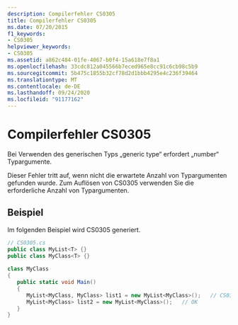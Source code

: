 ```yaml
---
description: Compilerfehler CS0305
title: Compilerfehler CS0305
ms.date: 07/20/2015
f1_keywords:
- CS0305
helpviewer_keywords:
- CS0305
ms.assetid: a862c484-01fe-4067-b0f4-15a618e7f8a1
ms.openlocfilehash: 33cdc812a045566b7eced965e8cc91c6cb98c5b9
ms.sourcegitcommit: 5b475c1855b32cf78d2d1bbb4295e4c236f39464
ms.translationtype: MT
ms.contentlocale: de-DE
ms.lasthandoff: 09/24/2020
ms.locfileid: "91177162"
---
```

# <a name="compiler-error-cs0305"></a>Compilerfehler CS0305

Bei Verwenden des generischen Typs „generic type“ erfordert „number“ Typargumente.  
  
 Dieser Fehler tritt auf, wenn nicht die erwartete Anzahl von Typargumenten gefunden wurde. Zum Auflösen von CS0305 verwenden Sie die erforderliche Anzahl von Typargumenten.  
  
## <a name="example"></a>Beispiel  

 Im folgenden Beispiel wird CS0305 generiert.  
  
```csharp  
// CS0305.cs  
public class MyList<T> {}  
public class MyClass<T> {}  
  
class MyClass  
{  
   public static void Main()  
   {  
      MyList<MyClass, MyClass> list1 = new MyList<MyClass>();   // CS0305  
      MyList<MyClass> list2 = new MyList<MyClass>();   // OK  
   }  
}  
```
